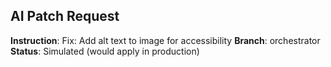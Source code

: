 
## AI Patch Request
**Instruction**: Fix: Add alt text to image for accessibility
**Branch**: orchestrator
**Status**: Simulated (would apply in production)


